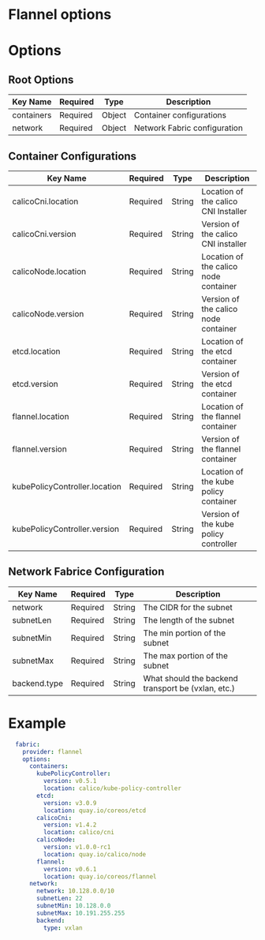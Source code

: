 # Flannel options

# Options
## Root Options

| Key Name | Required | Type | Description|
| --- | --- | --- | --- |
| containers | Required | Object | Container configurations |
| network | Required | Object | Network Fabric configuration |

## Container Configurations
| Key Name | Required | Type | Description|
| --- | --- | --- | --- |
| calicoCni.location | Required | String | Location of the calico CNI Installer |
| calicoCni.version | Required | String | Version of the calico CNI installer |
| calicoNode.location | Required | String | Location of the calico node container |
| calicoNode.version | Required | String | Version of the calico node container |
| etcd.location | Required | String | Location of the etcd container |
| etcd.version | Required | String | Version of the etcd container |
| flannel.location | Required | String | Location of the flannel container |
| flannel.version | Required | String | Version of the flannel container |
| kubePolicyController.location | Required | String | Location of the kube policy container |
| kubePolicyController.version | Required | String | Version of the kube policy controller |

## Network Fabrice Configuration
| Key Name | Required | Type | Description|
| --- | --- | --- | --- |
| network | Required | String | The CIDR for the subnet |
| subnetLen | Required | String | The length of the subnet |
| subnetMin | Required | String | The min portion of the subnet |
| subnetMax | Required | String | The max portion of the subnet |
| backend.type | Required | String | What should the backend transport be (vxlan, etc.) |

# Example
```yaml
  fabric:
    provider: flannel
    options:
      containers:
        kubePolicyController:
          version: v0.5.1
          location: calico/kube-policy-controller
        etcd:
          version: v3.0.9
          location: quay.io/coreos/etcd
        calicoCni:
          version: v1.4.2
          location: calico/cni
        calicoNode:
          version: v1.0.0-rc1
          location: quay.io/calico/node
        flannel:
          version: v0.6.1
          location: quay.io/coreos/flannel
      network:
        network: 10.128.0.0/10
        subnetLen: 22
        subnetMin: 10.128.0.0
        subnetMax: 10.191.255.255
        backend:
          type: vxlan
```

